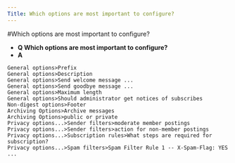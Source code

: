 ```yaml
---
Title: Which options are most important to configure?
---
```

#Which options are most important to configure?
- **Q Which options are most important to configure?**
- **A**
```
General options>Prefix
General options>Description
General options>Send welcome message ...
General options>Send goodbye message ...
General options>Maximum length
General options>Should administrator get notices of subscribes
Non-digest options>Footer
Archiving Options>Archive messages
Archiving Options>public or private
Privacy options...>Sender filters>moderate member postings
Privacy options...>Sender filters>action for non-member postings
Privacy options...>Subscription rules>What steps are required for subscription?
Privacy options...>Spam filters>Spam Filter Rule 1 -- X-Spam-Flag: YES
...
```

